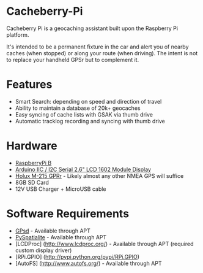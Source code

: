 Cacheberry-Pi
=============

Cacheberry Pi is a geocaching assistant built upon the Raspberry Pi platform.

It's intended to be a permanent fixture in the car and alert you of nearby caches (when stopped) or along your route (when driving).  The intent is not to replace your handheld GPSr but to complement it. 

# Features #
* Smart Search: depending on speed and direction of travel
* Ability to maintain a database of 20k+ geocaches
* Easy syncing of cache lists with GSAK via thumb drive
* Automatic tracklog recording and syncing with thumb drive

# Hardware #
* [RaspberryPi B](http://canada.newark.com/raspberry-pi/raspbrry-pcba/raspberry-pi-model-b-board-only/dp/83T1943)
* [Arduino IIC / I2C Serial 2.6" LCD 1602 Module Display](http://dx.com/p/arduino-iic-i2c-twi-spi-serial-lcd-1602-module-electronic-building-block-136922?item=4)
* [Holux M-215 GPRr](http://dx.com/p/genuine-holux-usb-gps-receiver-black-106778?item=8) - Likely almost any other NMEA GPS will suffice
* 8GB SD Card
* 12V USB Charger + MicroUSB cable

# Software Requirements #
* [GPsd](http://www.catb.org/gpsd/) - Available through APT
* [PySpatialite](http://code.google.com/p/pyspatialite/) - Available through APT
* [LCDProc] (http://www.lcdproc.org/) - Available through APT (required custom display driver)                                                      
* [RPi.GPIO] (http://pypi.python.org/pypi/RPi.GPIO) 
* [AutoFS] (http://www.autofs.org/) - Available through APT
